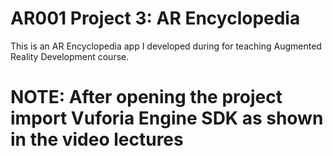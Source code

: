 # AR001 Project 3: AR Encyclopedia
This is an AR Encyclopedia app I developed during for teaching Augmented Reality Development course.

# NOTE: After opening the project import Vuforia Engine SDK as shown in the video lectures
